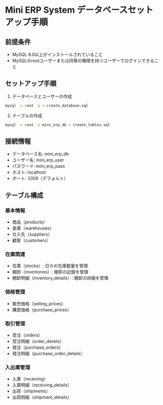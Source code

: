 # Mini ERP System データベースセットアップ手順

## 前提条件
- MySQL 8.0以上がインストールされていること
- MySQLのrootユーザーまたは同等の権限を持つユーザーでログインできること

## セットアップ手順

1. データベースとユーザーの作成
```bash
mysql -u root -p < create_database.sql
```

2. テーブルの作成
```bash
mysql -u root -p mini_erp_db < create_tables.sql
```

## 接続情報
- データベース名: mini_erp_db
- ユーザー名: mini_erp_user
- パスワード: mini_erp_pass
- ホスト: localhost
- ポート: 3306（デフォルト）

## テーブル構成

### 基本情報
- 商品（products）
- 倉庫（warehouses）
- 仕入先（suppliers）
- 顧客（customers）

### 在庫関連
- 在庫（stocks）: 日々の在庫数量を管理
- 棚卸（inventories）: 棚卸の記録を管理
- 棚卸明細（inventory_details）: 棚卸の詳細を管理

### 価格管理
- 販売価格（selling_prices）
- 購買価格（purchase_prices）

### 取引管理
- 受注（orders）
- 受注明細（order_details）
- 発注（purchase_orders）
- 発注明細（purchase_order_details）

### 入出庫管理
- 入庫（receiving）
- 入庫明細（receiving_details）
- 出荷（shipments）
- 出荷明細（shipment_details）
